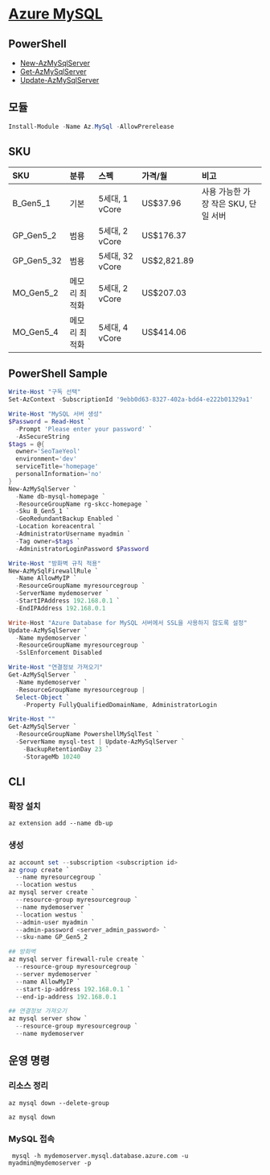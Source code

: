 # [Azure MySQL](https://docs.microsoft.com/ko-kr/azure/mysql/overview)


## PowerShell
* [New-AzMySqlServer](https://docs.microsoft.com/en-us/powershell/module/az.mysql/new-azmysqlserver?view=azps-7.1.0#examples)  
* [Get-AzMySqlServer](https://docs.microsoft.com/en-us/powershell/module/az.mysql/get-azmysqlserver?view=azps-7.1.0)
* [Update-AzMySqlServer](https://docs.microsoft.com/en-us/powershell/module/az.mysql/update-azmysqlserver?view=azps-7.1.0)

## 모듈
```powershell
Install-Module -Name Az.MySql -AllowPrerelease
```

## SKU
| SKU | 분류 | 스펙 | 가격/월 | 비고 |  
|:---|:---|:---|:---|:---|
| B_Gen5_1 | 기본 | 5세대, 1 vCore | US$37.96 |사용 가능한 가장 작은 SKU, 단일 서버 | 
| GP_Gen5_2 | 범용 | 5세대, 2 vCore | US$176.37 | |
| GP_Gen5_32 | 범용 | 5세대, 32 vCore | US$2,821.89 | |
| MO_Gen5_2 | 메모리 최적화 | 5세대, 2 vCore | US$207.03 | |
| MO_Gen5_4 | 메모리 최적화 | 5세대, 4 vCore | US$414.06 | |


## PowerShell Sample
```powershell
Write-Host "구독 선택"
Set-AzContext -SubscriptionId '9ebb0d63-8327-402a-bdd4-e222b01329a1'

Write-Host "MySQL 서버 생성"
$Password = Read-Host `
  -Prompt 'Please enter your password' `
  -AsSecureString
$tags = @{
  owner='SeoTaeYeol'
  environment='dev'
  serviceTitle='homepage'
  personalInformation='no'
}
New-AzMySqlServer `
  -Name db-mysql-homepage `
  -ResourceGroupName rg-skcc-homepage `
  -Sku B_Gen5_1 `
  -GeoRedundantBackup Enabled `
  -Location koreacentral `
  -AdministratorUsername myadmin `
  -Tag owner=$tags `
  -AdministratorLoginPassword $Password

Write-Host "방화벽 규칙 적용"
New-AzMySqlFirewallRule `
  -Name AllowMyIP `
  -ResourceGroupName myresourcegroup `
  -ServerName mydemoserver `
  -StartIPAddress 192.168.0.1 `
  -EndIPAddress 192.168.0.1

Write-Host "Azure Database for MySQL 서버에서 SSL을 사용하지 않도록 설정"
Update-AzMySqlServer `
  -Name mydemoserver `
  -ResourceGroupName myresourcegroup `
  -SslEnforcement Disabled

Write-Host "연결정보 가져오기"
Get-AzMySqlServer `
  -Name mydemoserver `
  -ResourceGroupName myresourcegroup |
  Select-Object `
    -Property FullyQualifiedDomainName, AdministratorLogin

Write-Host ""
Get-AzMySqlServer `
  -ResourceGroupName PowershellMySqlTest `
  -ServerName mysql-test | Update-AzMySqlServer `
    -BackupRetentionDay 23 `
    -StorageMb 10240
```

## CLI
### 확장 설치
```
az extension add --name db-up
```

### 생성
```powershell
az account set --subscription <subscription id>
az group create `
  --name myresourcegroup `
  --location westus
az mysql server create `
  --resource-group myresourcegroup `
  --name mydemoserver `
  --location westus `
  --admin-user myadmin `
  --admin-password <server_admin_password> `
  --sku-name GP_Gen5_2

## 방화벽
az mysql server firewall-rule create `
  --resource-group myresourcegroup `
  --server mydemoserver `
  --name AllowMyIP `
  --start-ip-address 192.168.0.1 `
  --end-ip-address 192.168.0.1

## 연결정보 가져오기
az mysql server show `
  --resource-group myresourcegroup `
  --name mydemoserver
```

## 운영 명령
### 리소스 정리
```
az mysql down --delete-group
```
```
az mysql down
```

### MySQL 접속
```
 mysql -h mydemoserver.mysql.database.azure.com -u myadmin@mydemoserver -p
```